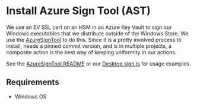 # Install Azure Sign Tool (AST)

We use an EV SSL cert on an HSM in an Azure Key Vault to sign our Windows executables that we distribute outside of the
Windows Store. We use the [AzureSignTool](https://github.com/vcsjones/AzureSignTool) to do this. Since it is a pretty
involved process to install, needs a pinned commit version, and is in multiple projects, a composite action is the best
way of keeping uniformity in our actions.

See the [AzureSignTool README](https://github.com/vcsjones/AzureSignTool) or our [Desktop sign.js](https://github.com/bitwarden/desktop/blob/hotfix/pinning-ast-version/sign.js)
for usage examples.

## Requirements
- Windows OS
